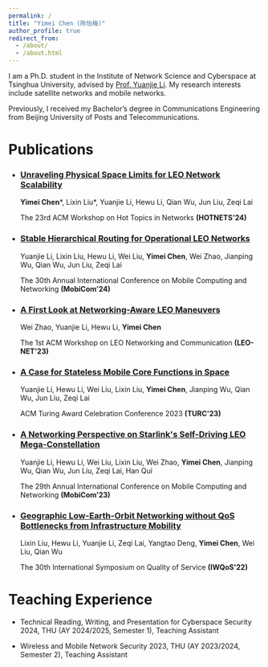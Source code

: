 ```yaml
---
permalink: /
title: "Yimei Chen (陈怡梅)"
author_profile: true
redirect_from: 
  - /about/
  - /about.html
---
```

I am a Ph.D. student in the Institute of Network Science and Cyberspace at Tsinghua University, advised by [Prof. Yuanjie Li](http://www.yuanjiel.com/). My research interests include satellite networks and mobile networks.

Previously, I received my Bachelor’s degree in Communications Engineering from Beijing University of Posts and Telecommunications.


Publications
======
- ### [Unraveling Physical Space Limits for LEO Network Scalability](https://dl.acm.org/doi/abs/10.1145/3696348.3696885)

  **Yimei Chen***, Lixin Liu*, Yuanjie Li, Hewu Li, Qian Wu, Jun Liu, Zeqi Lai

  The 23rd ACM Workshop on Hot Topics in Networks **(HOTNETS'24)**

- ### [Stable Hierarchical Routing for Operational LEO Networks](https://dl.acm.org/doi/10.1145/3636534.3649362)

  Yuanjie Li, Lixin Liu, Hewu Li, Wei Liu, **Yimei Chen**, Wei Zhao, Jianping Wu, Qian Wu, Jun Liu, Zeqi Lai

  The 30th Annual International Conference on Mobile Computing and Networking **(MobiCom'24)**
  
- ### [A First Look at Networking-Aware LEO Maneuvers](https://dl.acm.org/doi/10.1145/3614204.3616107)

  Wei Zhao, Yuanjie Li, Hewu Li, **Yimei Chen**

  The 1st ACM Workshop on LEO Networking and Communication **(LEO-NET'23)**

- ### [A Case for Stateless Mobile Core Functions in Space](https://dl.acm.org/doi/proceedings/10.1145/3614204)

  Yuanjie Li, Hewu Li, Wei Liu, Lixin Liu, **Yimei Chen**, Jianping Wu, Qian Wu, Jun Liu, Zeqi Lai

  ACM Turing Award Celebration Conference 2023 **(TURC'23)**

- ### [A Networking Perspective on Starlink's Self-Driving LEO Mega-Constellation](https://dl.acm.org/doi/10.1145/3570361.3592519)

  Yuanjie Li, Hewu Li, Wei Liu, Lixin Liu, Wei Zhao, **Yimei Chen**, Jianping Wu, Qian Wu, Jun Liu, Zeqi Lai, Han Qui

  The 29th Annual International Conference on Mobile Computing and Networking **(MobiCom'23)**

- ### [Geographic Low-Earth-Orbit Networking without QoS Bottlenecks from Infrastructure Mobility](https://ieeexplore.ieee.org/document/9812903)

  Lixin Liu, Hewu Li, Yuanjie Li, Zeqi Lai, Yangtao Deng, **Yimei Chen**, Wei Liu, Qian Wu

  The 30th International Symposium on Quality of Service **(IWQoS'22)**

  
Teaching Experience
======
- Technical Reading, Writing, and Presentation for Cyberspace Security 2024, THU (AY 2024/2025, Semester 1), Teaching Assistant
  
- Wireless and Mobile Network Security 2023, THU (AY 2023/2024, Semester 2), Teaching Assistant

  

